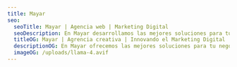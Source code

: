 ```yaml
---
title: Mayar
seo:
  seoTitle: Mayar | Agencia web | Marketing Digital
  seoDescription: En Mayar desarrollamos las mejores soluciones para tus negocios.
  titleOG: Mayar | Agrencia creativa | Innovando el Marketing Digital
  descriptionOG: En Mayar ofrecemos las mejores soluciones para tu negocio.
  imageOG: /uploads/llama-4.avif
---
```


